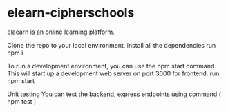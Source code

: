 # elearn-cipherschools

elaearn is an online learning platform.

Clone the repo to your local environment, install all the dependencies
run npm i

To run a development environment, you can use the npm start command. This will start up a development web server on port 3000 for frontend.
run npm start

Unit testing
You can test the backend, express endpoints using command ( npm test )
